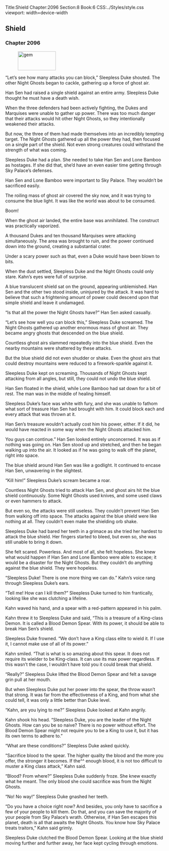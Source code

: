 Title:Shield 
Chapter:2096 
Section:8 
Book:6 
CSS:../Styles/style.css 
viewport: width=device-width
  
## Shield
### Chapter 2096 
<figure>
	<img src="../Images/gem.gif" alt="gem" id="gem" width="120" height="60" />
</figure>
  

  
  “Let’s see how many attacks you can block,” Sleepless Duke shouted. The other Night Ghosts began to cackle, gathering up a force of ghost air.

Han Sen had raised a single shield against an entire army. Sleepless Duke thought he must have a death wish.

When the three defenders had been actively fighting, the Dukes and Marquises were unable to gather up power. There was too much danger that their attacks would hit other Night Ghosts, so they intentionally weakened their attacks.

But now, the three of them had made themselves into an incredibly tempting target. The Night Ghosts gathered up all the power they had, then focused on a single part of the shield. Not even strong creatures could withstand the strength of what was coming.

Sleepless Duke had a plan. She needed to take Han Sen and Lone Bamboo as hostages. If she did that, she’d have an even easier time getting through Sky Palace’s defenses.

Han Sen and Lone Bamboo were important to Sky Palace. They wouldn’t be sacrificed easily.

The roiling mass of ghost air covered the sky now, and it was trying to consume the blue light. It was like the world was about to be consumed.

Boom!

When the ghost air landed, the entire base was annihilated. The construct was practically vaporized.

A thousand Dukes and ten thousand Marquises were attacking simultaneously. The area was brought to ruin, and the power continued down into the ground, creating a substantial crater.

Under a scary power such as that, even a Duke would have been blown to bits.

When the dust settled, Sleepless Duke and the Night Ghosts could only stare. Kahn’s eyes were full of surprise.

A blue translucent shield sat on the ground, appearing unblemished. Han Sen and the other two stood inside, uninjured by the attack. It was hard to believe that such a frightening amount of power could descend upon that simple shield and leave it undamaged.

“Is that all the power the Night Ghosts have?” Han Sen asked casually.

“Let’s see how well you can block this,” Sleepless Duke screamed. The Night Ghosts gathered up another enormous mass of ghost air. They became angry ghosts that descended on the blue shield.

Countless ghost airs slammed repeatedly into the blue shield. Even the nearby mountains were shattered by these attacks.

But the blue shield did not even shudder or shake. Even the ghost airs that could destroy mountains were reduced to a firework-sparkle against it.

Sleepless Duke kept on screaming. Thousands of Night Ghosts kept attacking from all angles, but still, they could not undo the blue shield.

Han Sen floated in the shield, while Lone Bamboo had sat down for a bit of rest. The man was in the middle of healing himself.

Sleepless Duke’s face was white with fury, and she was unable to fathom what sort of treasure Han Sen had brought with him. It could block each and every attack that was thrown at it.

Han Sen’s treasure wouldn’t actually cost him his power, either. If it did, he would have reacted in some way when the Night Ghosts attacked him.

You guys can continue.” Han Sen looked entirely unconcerned. It was as if nothing was going on. Han Sen stood up and stretched, and then he began walking up into the air. It looked as if he was going to walk off the planet, right into space.

The blue shield around Han Sen was like a godlight. It continued to encase Han Sen, unwavering in the slightest.

“Kill him!” Sleepless Duke’s scream became a roar.

Countless Night Ghosts tried to attack Han Sen, and ghost airs hit the blue shield continuously. Some Night Ghosts used knives, and some used claws or even hammers to attack.

But even so, the attacks were still useless. They couldn’t prevent Han Sen from walking off into space. The attacks against the blue shield were like nothing at all. They couldn’t even make the shielding orb shake.

Sleepless Duke had bared her teeth in a grimace as she tried her hardest to attack the blue shield. Her fingers started to bleed, but even so, she was still unable to bring it down.

She felt scared. Powerless. And most of all, she felt hopeless. She knew what would happen if Han Sen and Lone Bamboo were able to escape; it would be a disaster for the Night Ghosts. But they couldn’t do anything against the blue shield. They were hopeless.

“Sleepless Duke! There is one more thing we can do.” Kahn’s voice rang through Sleepless Duke’s ears.

“Tell me! How can I kill them?” Sleepless Duke turned to him frantically, looking like she was clutching a lifeline.

Kahn waved his hand, and a spear with a red-pattern appeared in his palm.

Kahn threw it to Sleepless Duke and said, “This is a treasure of a King-class Demon. It is called a Blood Demon Spear. With its power, it should be able to break Han Sen’s shield.

Sleepless Duke frowned. “We don’t have a King class elite to wield it. If I use it, I cannot make use of all of its power.”

Kahn smiled. “That is what is so amazing about this spear. It does not require its wielder to be King-class. It can use its max power regardless. If this wasn’t the case, I wouldn’t have told you it could break that shield.

“Really?” Sleepless Duke lifted the Blood Demon Spear and felt a savage grin pull at her mouth.

But when Sleepless Duke put her power into the spear, the throw wasn’t that strong. It was far from the effectiveness of a King, and from what she could tell, it was only a little better than Duke level.

“Kahn, are you lying to me?” Sleepless Duke looked at Kahn angrily.

Kahn shook his head. “Sleepless Duke, you are the leader of the Night Ghosts. How can you be so naive? There is no power without effort. The Blood Demon Spear might not require you to be a King to use it, but it has its own terms to adhere to.”

“What are these conditions?” Sleepless Duke asked quickly.

“Sacrifice blood to the spear. The higher quality the blood and the more you offer, the stronger it becomes. If the^^ enough blood, it is not too difficult to muster a King class attack,” Kahn said.

“Blood? From where?” Sleepless Duke suddenly froze. She knew exactly what he meant. The only blood she could sacrifice was from the Night Ghosts.

“No! No way!” Sleepless Duke gnashed her teeth.

“Do you have a choice right now? And besides, you only have to sacrifice a few of your people to kill them. Do that, and you can save the majority of your people from Sky Palace’s wrath. Otherwise, if Han Sen escapes this planet, death is all that awaits the Night Ghosts. You know how Sky Palace treats traitors,” Kahn said grimly.

Sleepless Duke clutched the Blood Demon Spear. Looking at the blue shield moving further and further away, her face kept cycling through emotions.
